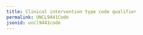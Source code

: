 ```yaml
---
title: Clinical intervention type code qualifier
permalink: UNCL9441Code
jsonid: uncl9441code
---
```

